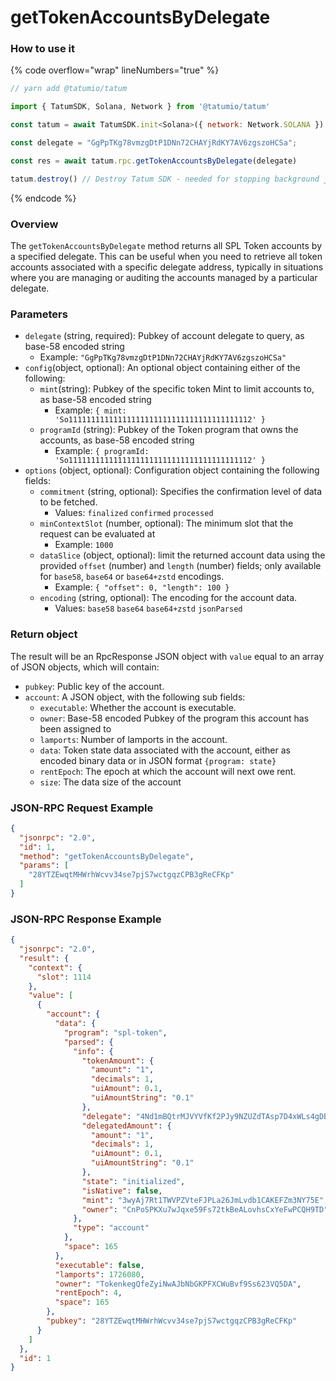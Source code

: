 # getTokenAccountsByDelegate

### How to use it

{% code overflow="wrap" lineNumbers="true" %}
```javascript
// yarn add @tatumio/tatum

import { TatumSDK, Solana, Network } from '@tatumio/tatum'

const tatum = await TatumSDK.init<Solana>({ network: Network.SOLANA })

const delegate = "GgPpTKg78vmzgDtP1DNn72CHAYjRdKY7AV6zgszoHCSa";

const res = await tatum.rpc.getTokenAccountsByDelegate(delegate)

tatum.destroy() // Destroy Tatum SDK - needed for stopping background jobs
```
{% endcode %}

### Overview

The `getTokenAccountsByDelegate` method returns all SPL Token accounts by a specified delegate. This can be useful when you need to retrieve all token accounts associated with a specific delegate address, typically in situations where you are managing or auditing the accounts managed by a particular delegate.

### Parameters

* `delegate` (string, required): Pubkey of account delegate to query, as base-58 encoded string
  * Example: `"GgPpTKg78vmzgDtP1DNn72CHAYjRdKY7AV6zgszoHCSa"`
* `config`(object, optional): An optional object containing either of the following:
  * `mint`(string): Pubkey of the specific token Mint to limit accounts to, as base-58 encoded string
    * Example: `{ mint: 'So11111111111111111111111111111111111111112' }`
  * `programId` (string): Pubkey of the Token program that owns the accounts, as base-58 encoded string
    * Example: `{ programId: 'So11111111111111111111111111111111111111112' }`
* `options` (object, optional): Configuration object containing the following fields:
  * `commitment` (string, optional): Specifies the confirmation level of data to be fetched.
    * Values: `finalized` `confirmed` `processed`
  * `minContextSlot` (number, optional): The minimum slot that the request can be evaluated at
    * Example: `1000`
  * `dataSlice` (object, optional): limit the returned account data using the provided `offset` (number) and `length` (number) fields; only available for `base58`, `base64` or `base64+zstd` encodings.
    * Example: `{ "offset": 0, "length": 100 }`
  * `encoding` (string, optional): The encoding for the account data.
    * Values: `base58` `base64` `base64+zstd` `jsonParsed`

### Return object

The result will be an RpcResponse JSON object with `value` equal to an array of JSON objects, which will contain:

* `pubkey`: Public key of the account.
* `account`: A JSON object, with the following sub fields:
  * `executable`: Whether the account is executable.
  * `owner`: Base-58 encoded Pubkey of the program this account has been assigned to
  * `lamports`: Number of lamports in the account.
  * `data`: Token state data associated with the account, either as encoded binary data or in JSON format `{program: state}`
  * `rentEpoch`: The epoch at which the account will next owe rent.
  * `size`: The data size of the account

### JSON-RPC Request Example

```json
{
  "jsonrpc": "2.0",
  "id": 1,
  "method": "getTokenAccountsByDelegate",
  "params": [
    "28YTZEwqtMHWrhWcvv34se7pjS7wctgqzCPB3gReCFKp"
  ]
}
```

### JSON-RPC Response Example

```json
{
  "jsonrpc": "2.0",
  "result": {
    "context": {
      "slot": 1114
    },
    "value": [
      {
        "account": {
          "data": {
            "program": "spl-token",
            "parsed": {
              "info": {
                "tokenAmount": {
                  "amount": "1",
                  "decimals": 1,
                  "uiAmount": 0.1,
                  "uiAmountString": "0.1"
                },
                "delegate": "4Nd1mBQtrMJVYVfKf2PJy9NZUZdTAsp7D4xWLs4gDB4T",
                "delegatedAmount": {
                  "amount": "1",
                  "decimals": 1,
                  "uiAmount": 0.1,
                  "uiAmountString": "0.1"
                },
                "state": "initialized",
                "isNative": false,
                "mint": "3wyAj7Rt1TWVPZVteFJPLa26JmLvdb1CAKEFZm3NY75E",
                "owner": "CnPoSPKXu7wJqxe59Fs72tkBeALovhsCxYeFwPCQH9TD"
              },
              "type": "account"
            },
            "space": 165
          },
          "executable": false,
          "lamports": 1726080,
          "owner": "TokenkegQfeZyiNwAJbNbGKPFXCWuBvf9Ss623VQ5DA",
          "rentEpoch": 4,
          "space": 165
        },
        "pubkey": "28YTZEwqtMHWrhWcvv34se7pjS7wctgqzCPB3gReCFKp"
      }
    ]
  },
  "id": 1
}
```
